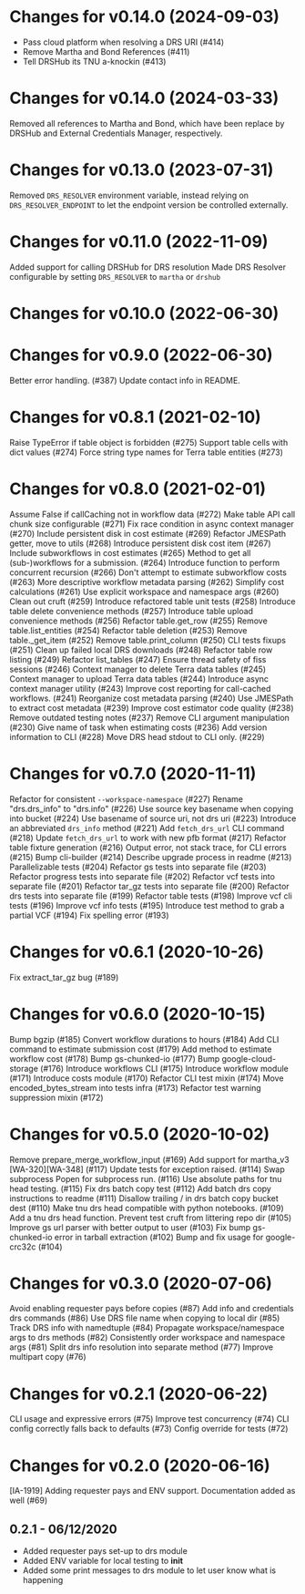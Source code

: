 # Changes for v0.14.0 (2024-09-03)
- Pass cloud platform when resolving a DRS URI (#414)
- Remove Martha and Bond References (#411)
- Tell DRSHub its TNU a-knockin (#413)

# Changes for v0.14.0 (2024-03-33)
Removed all references to Martha and Bond, which have been replace by DRSHub and External Credentials Manager, respectively.

# Changes for v0.13.0 (2023-07-31)
Removed `DRS_RESOLVER` environment variable, instead relying on `DRS_RESOLVER_ENDPOINT` to let the endpoint version be controlled externally.

# Changes for v0.11.0 (2022-11-09)
Added support for calling DRSHub for DRS resolution
Made DRS Resolver configurable by setting `DRS_RESOLVER` to `martha` or `drshub`

# Changes for v0.10.0 (2022-06-30)

# Changes for v0.9.0 (2022-06-30)
Better error handling. (#387)
Update contact info in README.
# Changes for v0.8.1 (2021-02-10)
Raise TypeError if table object is forbidden (#275)
Support table cells with dict values (#274)
Force string type names for Terra table entities (#273)

# Changes for v0.8.0 (2021-02-01)
Assume False if callCaching not in workflow data (#272)
Make table API call chunk size configurable (#271)
Fix race condition in async context manager (#270)
Include persistent disk in cost estimate (#269)
Refactor JMESPath getter, move to utils (#268)
Introduce persistent disk cost item (#267)
Include subworkflows in cost estimates (#265)
Method to get all (sub-)workflows for a submission. (#264)
Introduce function to perform concurrent recursion (#266)
Don't attempt to estimate subworkflow costs (#263)
More descriptive workflow metadata parsing (#262)
Simplify cost calculations (#261)
Use explicit workspace and namespace args (#260)
Clean out cruft (#259)
Introduce refactored table unit tests (#258)
Introduce table delete convenience methods (#257)
Introduce table upload convenience methods (#256)
Refactor table.get_row (#255)
Remove table.list_entities (#254)
Refactor table deletion (#253)
Remove table._get_item (#252)
Remove table.print_column (#250)
CLI tests fixups (#251)
Clean up failed local DRS downloads (#248)
Refactor table row listing (#249)
Refactor list_tables (#247)
Ensure thread safety of fiss sessions (#246)
Context manager to delete Terra data tables (#245)
Context manager to upload Terra data tables (#244)
Introduce async context manager utility (#243)
Improve cost reporting for call-cached workflows. (#241)
Reorganize cost metadata parsing (#240)
Use JMESPath to extract cost metadata (#239)
Improve cost estimator code quality (#238)
Remove outdated testing notes (#237)
Remove CLI argument manipulation (#230)
Give name of task when estimating costs (#236)
Add version information to CLI (#228)
Move DRS head stdout to CLI only. (#229)

# Changes for v0.7.0 (2020-11-11)
Refactor for consistent `--workspace-namespace` (#227)
Rename "drs.drs_info" to "drs.info" (#226)
Use source key basename when copying into bucket (#224)
Use basename of source uri, not drs uri (#223)
Introduce an abbreviated `drs_info` method (#221)
Add `fetch_drs_url` CLI command (#218)
Update `fetch_drs_url` to work with new pfb format (#217)
Refactor table fixture generation (#216)
Output error, not stack trace, for CLI errors (#215)
Bump cli-builder (#214)
Describe upgrade process in readme (#213)
Parallelizable tests (#204)
Refactor gs tests into separate file (#203)
Refactor progress tests into separate file (#202)
Refactor vcf tests into separate file (#201)
Refactor tar_gz tests into separate file (#200)
Refactor drs tests into separate file (#199)
Refactor table tests (#198)
Improve vcf cli tests (#196)
Improve vcf info tests (#195)
Introduce test method to grab a partial VCF (#194)
Fix spelling error (#193)

# Changes for v0.6.1 (2020-10-26)
Fix extract_tar_gz bug (#189)

# Changes for v0.6.0 (2020-10-15)
Bump bgzip (#185)
Convert workflow durations to hours (#184)
Add CLI command to estimate submission cost (#179)
Add method to estimate workflow cost (#178)
Bump gs-chunked-io (#177)
Bump google-cloud-storage (#176)
Introduce workflows CLI (#175)
Introduce workflow module (#171)
Introduce costs module (#170)
Refactor CLI test mixin (#174)
Move encoded_bytes_stream into tests infra (#173)
Refactor test warning suppression mixin (#172)

# Changes for v0.5.0 (2020-10-02)
Remove prepare_merge_workflow_input (#169)
Add support for martha_v3 [WA-320][WA-348] (#117)
Update tests for exception raised. (#114)
Swap subprocess Popen for subprocess run. (#116)
Use absolute paths for tnu head testing. (#115)
Fix drs batch copy test (#112)
Add batch drs copy instructions to readme (#111)
Disallow trailing / in drs batch copy bucket dest (#110)
Make tnu drs head compatible with python notebooks. (#109)
Add a tnu drs head function.
Prevent test cruft from littering repo dir (#105)
Improve gs url parser with better output to user (#103)
Fix bump gs-chunked-io error in tarball extraction (#102)
Bump and fix usage for google-crc32c (#104)

# Changes for v0.3.0 (2020-07-06)
Avoid enabling requester pays before copies (#87)
Add info and credentials drs commands (#86)
Use DRS file name when copying to local dir (#85)
Track DRS info with namedtuple (#84)
Propagate workspace/namespace args to drs methods (#82)
Consistently order workspace and namespace args (#81)
Split drs info resolution into separate method (#77)
Improve multipart copy (#76)

# Changes for v0.2.1 (2020-06-22)
CLI usage and expressive errors (#75)
Improve test concurrency (#74)
CLI config correctly falls back to defaults (#73)
Config override for tests (#72)

# Changes for v0.2.0 (2020-06-16)
[IA-1919] Adding requester pays and ENV support. Documentation added as well (#69)

## 0.2.1 - 06/12/2020
- Added requester pays set-up to drs module
- Added ENV variable for local testing to __init__
- Added some print messages to drs module to let user know what is happening
